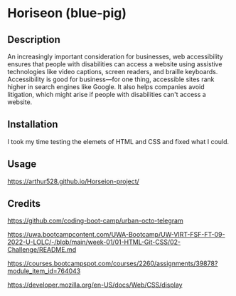 # Horiseon (blue-pig)

## Description

An increasingly important consideration for businesses, web accessibility ensures that people with disabilities can access a website using assistive technologies like video captions, screen readers, and braille keyboards. Accessibility is good for business—for one thing, accessible sites rank higher in search engines like Google. It also helps companies avoid litigation, which might arise if people with disabilities can't access a website.


## Installation

I took my time testing the elemets of HTML and CSS and fixed what I could.

## Usage

https://arthur528.github.io/Horseion-project/

## Credits

https://github.com/coding-boot-camp/urban-octo-telegram

https://uwa.bootcampcontent.com/UWA-Bootcamp/UW-VIRT-FSF-FT-09-2022-U-LOLC/-/blob/main/week-01/01-HTML-Git-CSS/02-Challenge/README.md

https://courses.bootcampspot.com/courses/2260/assignments/39878?module_item_id=764043

https://developer.mozilla.org/en-US/docs/Web/CSS/display


